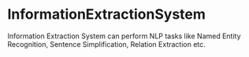 InformationExtractionSystem
===========================

Information Extraction System can perform NLP tasks like Named Entity Recognition, Sentence Simplification, Relation Extraction etc. 
